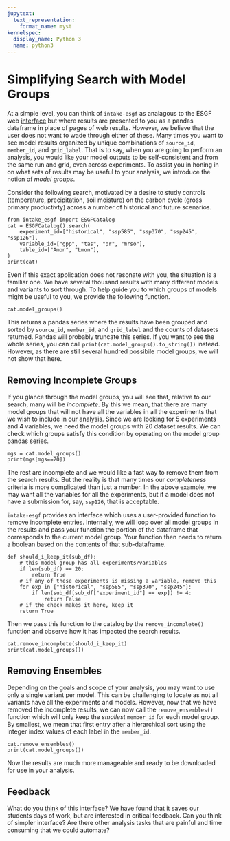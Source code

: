 ```yaml
---
jupytext:
  text_representation:
    format_name: myst
kernelspec:
  display_name: Python 3
  name: python3
---
```


# Simplifying Search with Model Groups

At a simple level, you can think of `intake-esgf` as analagous to the ESGF web [interface](https://aims2.llnl.gov/search) but where results are presented to you as a pandas dataframe in place of pages of web results. However, we believe that the user does not want to wade through either of these. Many times you want to see model results organized by unique combinations of `source_id`, `member_id`, and `grid_label`. That is to say, when you are going to perform an analysis, you would like your model outputs to be self-consistent and from the same run and grid, even across experiments. To assist you in honing in on what sets of results may be useful to your analysis, we introduce the notion of *model groups*.

Consider the following search, motivated by a desire to study controls (temperature, precipitation, soil moisture) on the carbon cycle (gross primary productivty) across a number of historical and future scenarios.

```{code-cell}
from intake_esgf import ESGFCatalog
cat = ESGFCatalog().search(
    experiment_id=["historical", "ssp585", "ssp370", "ssp245", "ssp126"],
    variable_id=["gpp", "tas", "pr", "mrso"],
    table_id=["Amon", "Lmon"],
)
print(cat)
```

Even if this exact application does not resonate with you, the situation is a familiar one. We have several thousand results with many different models and variants to sort through. To help guide you to which groups of models might be useful to you, we provide the following function.

```{code-cell}
cat.model_groups()
```

This returns a pandas series where the results have been grouped and sorted by `source_id`, `member_id`, and `grid_label` and the counts of datasets returned. Pandas will probably truncate this series. If you want to see the whole series, you can call `print(cat.model_groups().to_string())` instead. However, as there are still several hundred possibile model groups, we will not show that here.

## Removing Incomplete Groups

If you glance through the model groups, you will see that, relative to our search, many will be *incomplete*. By this we mean, that there are many model groups that will not have all the variables in all the experiments that we wish to include in our analysis. Since we are looking for 5 experiments and 4 variables, we need the model groups with 20 dataset results. We can check which groups satisfy this condition by operating on the model group pandas series.

```{code-cell}
mgs = cat.model_groups()
print(mgs[mgs==20])
```

The rest are incomplete and we would like a fast way to remove them from the search results. But the reality is that many times our *completeness* criteria is more complicated than just a number. In the above example, we may want all the variables for all the experiments, but if a model does not have a submission for, say, `ssp126`, that is acceptable.

`intake-esgf` provides an interface which uses a user-provided function to remove incomplete entries. Internally, we will loop over all model groups in the results and pass your function the portion of the dataframe that corresponds to the current model group. Your function then needs to return a boolean based on the contents of that sub-dataframe.

```{code-cell}
def should_i_keep_it(sub_df):
    # this model group has all experiments/variables
    if len(sub_df) == 20:
        return True
    # if any of these experiments is missing a variable, remove this
    for exp in ["historical", "ssp585", "ssp370", "ssp245"]:
        if len(sub_df[sub_df["experiment_id"] == exp]) != 4:
            return False
    # if the check makes it here, keep it
    return True
```

Then we pass this function to the catalog by the `remove_incomplete()` function and observe how it has impacted the search results.

```{code-cell}
cat.remove_incomplete(should_i_keep_it)
print(cat.model_groups())
```

## Removing Ensembles

Depending on the goals and scope of your analysis, you may want to use only a single variant per model. This can be challenging to locate as not all variants have all the experiments and models. However, now that we have removed the incomplete results, we can now call the `remove_ensembles()` function which will only keep the *smallest* `member_id` for each model group. By smallest, we mean that first entry after a hierarchical sort using the integer index values of each label in the `member_id`.

```{code-cell}
cat.remove_ensembles()
print(cat.model_groups())
```

Now the results are much more manageable and ready to be downloaded for use in your analysis.

## Feedback

What do you [think](https://github.com/esgf2-us/intake-esgf/issues/new?assignees=&labels=&projects=&template=feature_request.md&title=) of this interface? We have found that it saves our students days of work, but are interested in critical feedback. Can you think of simpler interface? Are there other analysis tasks that are painful and time consuming that we could automate?
